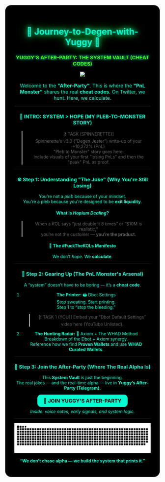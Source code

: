 <!-- CYBER-AFTER-PARTY README by Yuggy & GPT-5 -->
<div align="center" style="background-color:#000; color:#00FFD1; padding:30px; border-radius:20px;">

<h1 align="center" style="color:#00FFD1; text-shadow:0 0 15px #00FFD1, 0 0 30px #39FF14;">
💫 Journey-to-Degen-with-Yuggy 💫
</h1>

<h3 align="center" style="color:#39FF14; text-shadow:0 0 10px #00FFD1;">
YUGGY'S AFTER-PARTY: THE SYSTEM VAULT (CHEAT CODES)
</h3>

<p align="center">
  <img src="https://raw.githubusercontent.com/rahulbanerjee26/githubProfileReadmeGenerator/main/gifs/star.gif" width="600">
</p>

<p align="center" style="font-size:16px; color:#00FFD1;">
Welcome to the <b>"After-Party"</b>.  
This is where the <b>"PnL Monster"</b> shares the real <b>cheat codes</b>.  
On Twitter, we hunt. Here, we calculate.  
</p>

---

### 🧠 INTRO: SYSTEM > HOPE (MY PLEB-TO-MONSTER STORY)
> [❗️ TASK (SPINNERETTE)]  
> Spinnerette's v3.0 ("Degen Jester") write-up of your +10,272% (PnL)  
> "Pleb to Monster" story goes here.  
> Include visuals of your first "losing PnLs" and then the "peak" PnL as proof.

---

### ⚙️ Step 1: Understanding "The Joke" (Why You're Still Losing)
You're not a *pleb* because of your mindset.  
You're a pleb because you're designed to be **exit liquidity**.

#### What is *Hopium Dealing*?
> When a KOL says “just double it 8 times” or “$10M is realistic,”  
> you’re not the customer — **you’re the product.**

#### 🧨 The #FuckTheKOLs Manifesto  
We don’t *hope*. We **calculate**.

---

### 🔧 Step 2: Gearing Up (The PnL Monster's Arsenal)
A “system” doesn’t have to be boring — it’s a **cheat code**.

1. **The Printer:** 🖨️ Dbot Settings  
   Stop sweating. Start printing.  
   Step 1 to “stop the bleeding.”  
   > [❗️ TASK 1 (YOU)] Embed your “Dbot Default Settings” video here (YouTube Unlisted).

2. **The Hunting Radar:** 🎯 Axiom + The WHAD Method  
   Breakdown of the Dbot + Axiom synergy.  
   Reference how we find **Proven Wallets** and use **WHAD Curated Wallets**.

---

### 🎉 Step 3: Join the After-Party (Where The Real Alpha Is)
This **System Vault** is just the beginning.  
The real jokes — and the real-time alpha — live in **Yuggy’s After-Party (Telegram).**

<h3 align="center">
  <a href="YOUR_TELEGRAM_LINK" target="_blank" style="background:#00FFD1; color:#000; padding:10px 20px; border-radius:12px; text-decoration:none; font-weight:bold;">
  🚀 JOIN YUGGY'S AFTER-PARTY
  </a>
</h3>

<p align="center">
  <i>Inside: voice notes, early signals, and system logic.</i>
</p>

---

<p align="center">
  <img src="https://raw.githubusercontent.com/Platane/snk/output/github-contribution-grid-snake-dark.svg" alt="shooting stars" />
</p>

<p align="center" style="color:#00FFD1; font-size:14px;">
  <b>“We don’t chase alpha — we build the system that prints it.”</b>
</p>

</div>
